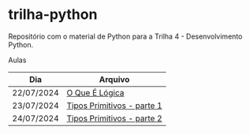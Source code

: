 # trilha-python
Repositório com o material de Python para a Trilha 4 - Desenvolvimento Python.

Aulas

| Dia | Arquivo |
| ---- | ---- |
| 22/07/2024 | [O Que É Lógica](1.logica-programacao/1.o-que-eh-logica.md) |
| 23/07/2024 | [Tipos Primitivos - parte 1](1.logica-programacao/2.tipos-primitivos.md) |
| 24/07/2024 | [Tipos Primitivos - parte 2](1.logica-programacao/2.tipos-primitivos.md#parênteses) |

